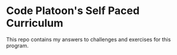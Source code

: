 # Code Platoon's Self Paced Curriculum
This repo contains my answers to challenges and exercises for this program.
